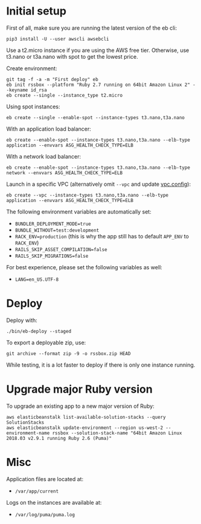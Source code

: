 # Initial setup

First of all, make sure you are running the latest version of the eb cli:
```
pip3 install -U --user awscli awsebcli
```

Use a t2.micro instance if you are using the AWS free tier. Otherwise, use t3.nano or t3a.nano with spot to get the lowest price.

Create environment:
```
git tag -f -a -m "First deploy" eb
eb init rssbox --platform "Ruby 2.7 running on 64bit Amazon Linux 2" --keyname id_rsa
eb create --single --instance_type t2.micro
```

Using spot instances:
```
eb create --single --enable-spot --instance-types t3.nano,t3a.nano
```

With an application load balancer:
```
eb create --enable-spot --instance-types t3.nano,t3a.nano --elb-type application --envvars ASG_HEALTH_CHECK_TYPE=ELB
```

With a network load balancer:
```
eb create --enable-spot --instance-types t3.nano,t3a.nano --elb-type network --envvars ASG_HEALTH_CHECK_TYPE=ELB
```

Launch in a specific VPC (alternatively omit `--vpc` and update [vpc.config](vpc.config)):
```
eb create --vpc --instance-types t3.nano,t3a.nano --elb-type application --envvars ASG_HEALTH_CHECK_TYPE=ELB
```

The following environment variables are automatically set:
- `BUNDLER_DEPLOYMENT_MODE=true`
- `BUNDLE_WITHOUT=test:development`
- `RACK_ENV=production` (this is why the app still has to default `APP_ENV` to `RACK_ENV`)
- `RAILS_SKIP_ASSET_COMPILATION=false`
- `RAILS_SKIP_MIGRATIONS=false`

For best experience, please set the following variables as well:
- `LANG=en_US.UTF-8`

# Deploy

Deploy with:
```
./bin/eb-deploy --staged
```

To export a deployable zip, use:
```
git archive --format zip -9 -o rssbox.zip HEAD
```

While testing, it is a lot faster to deploy if there is only one instance running.

# Upgrade major Ruby version

To upgrade an existing app to a new major version of Ruby:
```
aws elasticbeanstalk list-available-solution-stacks --query SolutionStacks
aws elasticbeanstalk update-environment --region us-west-2 --environment-name rssbox --solution-stack-name "64bit Amazon Linux 2018.03 v2.9.1 running Ruby 2.6 (Puma)"
```

# Misc

Application files are located at:
- `/var/app/current`

Logs on the instances are available at:
- `/var/log/puma/puma.log`
